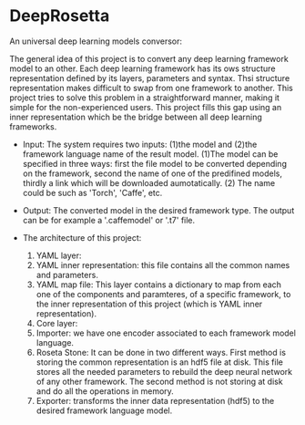 # DeepRosetta
An universal deep learning models conversor:

The general idea of this project is to convert any deep learning framework model to an other.
Each deep learning framework has its ows structure representation defined by its layers, parameters and syntax. Thsi structure representation makes difficult to swap from one framework to another. This project tries to solve this problem in a straightforward manner, making it simple for the non-experienced users. This project fills this gap using an inner representation which be the bridge between all deep learning frameworks. 

- Input:
The system requires two inputs: (1)the model and (2)the framework language name of the result model. (1)The model can be specified in three ways: first the file model to be converted depending on the framework, second the name of one of the predifined models, thirdly a link which will be downloaded aumotatically. (2) The name could be such as 'Torch', 'Caffe', etc. 

- Output: 
The converted model in the desired framework type. The output can be for example a '.caffemodel' or '.t7' file.

- The architecture of this project:
  1. YAML layer:
    1.  YAML inner representation: this file contains all the common names and parameters.
    2. YAML map file: This layer contains a dictionary to map from each one of the components and paramteres, of a specific framework, to the inner representation of this project (which is YAML inner representation). 
  2. Core layer:
    1.  Importer: we have one encoder associated to each framework model language. 
    2. Roseta Stone: It can be done in two different ways. First  method is storing the common representation is an hdf5 file at disk. This file stores all the needed parameters to rebuild the deep neural network of any other framework. The second method is not storing at disk and do all the operations in memory. 
    3. Exporter: transforms the inner data representation (hdf5) to the desired framework language model.

